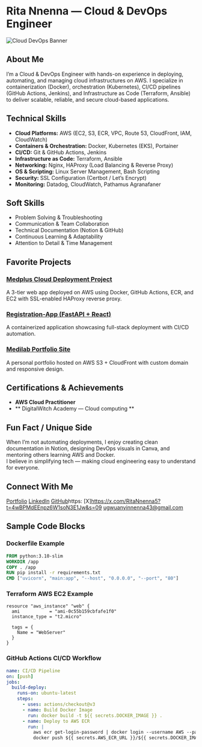 # Rita Nnenna — Cloud & DevOps Engineer

![Cloud DevOps Banner](https://images.unsplash.com/photo-1461749280684-dccba630e2f6?auto=format&fit=crop&w=1200&q=80)

## About Me

I’m a Cloud & DevOps Engineer with hands-on experience in deploying, automating, and managing cloud infrastructures on AWS. I specialize in containerization (Docker), orchestration (Kubernetes), CI/CD pipelines (GitHub Actions, Jenkins), and Infrastructure as Code (Terraform, Ansible) to deliver scalable, reliable, and secure cloud-based applications.


## Technical Skills

- **Cloud Platforms:** AWS (EC2, S3, ECR, VPC, Route 53, CloudFront, IAM, CloudWatch)
- **Containers & Orchestration:** Docker, Kubernetes (EKS), Portainer
- **CI/CD:** Git & GitHub Actions, Jenkins
- **Infrastructure as Code:** Terraform, Ansible
- **Networking:** Nginx, HAProxy (Load Balancing & Reverse Proxy)
- **OS & Scripting:** Linux Server Management, Bash Scripting
- **Security:** SSL Configuration (Certbot / Let’s Encrypt)
- **Monitoring:** Datadog, CloudWatch, Pathamus Agranafaner


## Soft Skills

- Problem Solving & Troubleshooting
- Communication & Team Collaboration
- Technical Documentation (Notion & GitHub)
- Continuous Learning & Adaptability
- Attention to Detail & Time Management


## Favorite Projects

### [Medplus Cloud Deployment Project](https://github.com/Ritacloud23/medplus-cloud-deployment)
A 3-tier web app deployed on AWS using Docker, GitHub Actions, ECR, and EC2 with SSL-enabled HAProxy reverse proxy.

### [Registration-App (FastAPI + React)](https://github.com/Ritacloud23/registration-app)
A containerized application showcasing full-stack deployment with CI/CD automation.

### [Medilab Portfolio Site](https://github.com/Ritacloud23/medilab-portfolio)
A personal portfolio hosted on AWS S3 + CloudFront with custom domain and responsive design.


## Certifications & Achievements

- **AWS Cloud Practitioner**
- ** DigitalWitch Academy — Cloud computing **


## Fun Fact / Unique Side

When I’m not automating deployments, I enjoy creating clean documentation in Notion, designing DevOps visuals in Canva, and mentoring others learning AWS and Docker.  
I believe in simplifying tech — making cloud engineering easy to understand for everyone.

## Connect With Me
 [Portfolio](https://ritacloudsolutuin.online)
 [LinkedIn](https://linkedin.com/in/rita-nnenna)
 [GitHub](https://github.com/Ritacloud23)https:
 [X]https://x.com/RitaNnenna5?t=4wBPMdEEnpz6W1soN3E1Jw&s=09
  ugwuanyinnenna43@gmail.com


## Sample Code Blocks

### Dockerfile Example

```dockerfile
FROM python:3.10-slim
WORKDIR /app
COPY . /app
RUN pip install -r requirements.txt
CMD ["uvicorn", "main:app", "--host", "0.0.0.0", "--port", "80"]
```

### Terraform AWS EC2 Example

```hcl
resource "aws_instance" "web" {
  ami           = "ami-0c55b159cbfafe1f0"
  instance_type = "t2.micro"

  tags = {
    Name = "WebServer"
  }
}
```

### GitHub Actions CI/CD Workflow

```yaml
name: CI/CD Pipeline
on: [push]
jobs:
  build-deploy:
    runs-on: ubuntu-latest
    steps:
      - uses: actions/checkout@v3
      - name: Build Docker Image
        run: docker build -t ${{ secrets.DOCKER_IMAGE }} .
      - name: Deploy to AWS ECR
        run: |
          aws ecr get-login-password | docker login --username AWS --password-stdin ${{ secrets.AWS_ECR_URL }}
          docker push ${{ secrets.AWS_ECR_URL }}/${{ secrets.DOCKER_IMAGE }}
```

